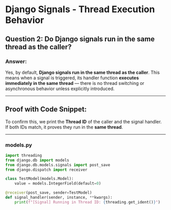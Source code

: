 # Django Signals - Thread Execution Behavior

## Question 2: Do Django signals run in the same thread as the caller?

### Answer:
Yes, by default, **Django signals run in the same thread as the caller**. This means when a signal is triggered, its handler function **executes immediately in the same thread** — there is no thread switching or asynchronous behavior unless explicitly introduced.

---

## Proof with Code Snippet:

To confirm this, we print the **Thread ID** of the caller and the signal handler. If both IDs match, it proves they run in the **same thread**.

---

### models.py
```python
import threading
from django.db import models
from django.db.models.signals import post_save
from django.dispatch import receiver

class TestModel(models.Model):
    value = models.IntegerField(default=0)

@receiver(post_save, sender=TestModel)
def signal_handler(sender, instance, **kwargs):
    print(f"[Signal] Running in Thread ID: {threading.get_ident()}")
